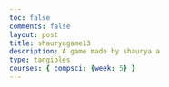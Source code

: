 ```yaml
---
toc: false
comments: false
layout: post
title: shauryagame13
description: A game made by shaurya a
type: tangibles
courses: { compsci: {week: 5} }
---
```







<!DOCTYPE html>
<html>
<head>
 <title>Basic Bust-a-Move / Puzzle Bobble / Bubble Shooter HTML Game</title>
 <meta charset="UTF-8">
 <style>
 html, body {
   height: 100%;
   margin: 0;
 }


 body {
   background: black;
   display: flex;
   align-items: center;
   justify-content: center;
 }
 </style>
</head>
<body>
<canvas width="271" height="392" id="game"></canvas>
<script>
const canvas = document.getElementById('game');
const context = canvas.getContext('2d');


// puzzle bubble is played on a hex grid. instead of doing complicated
// math of working with a hex grid, we can just fill the screen with
// bubbles in their correct positions. each bubble will start inactive,
// meaning we pretend the bubble isn't there (don't draw it or count
// it for collision). when the bubble we shoot collides with a wall
// or another active bubble, we just find the closest inactive bubble
// and make it active with the same color as the shot bubble. this
// gives the illusion of the bubble snapping to a grid
const grid = 32;


// each even row is 8 bubbles long and each odd row is 7 bubbles long.
// the level consists of 4 rows of bubbles of 4 colors: red, orange,
// green, and yellow
const level1 = [
 ['R','R','Y','Y','B','B','G','G'],
 ['R','R','Y','Y','B','B','G'],
 ['B','B','G','G','R','R','Y','Y'],
 ['B','G','G','R','R','Y','Y']
];


// create a mapping between color short code (R, G, B, Y) and color name
const colorMap = {
 'R': 'red',
 'G': 'green',
 'B': 'blue',
 'Y': 'yellow'
};
const colors = Object.values(colorMap);


// use a 1px gap between each bubble
const bubbleGap = 1;


// the size of the outer walls for the game
const wallSize = 4;
const bubbles = [];
let particles = [];


// helper function to convert deg to radians
function degToRad(deg) {
 return (deg * Math.PI) / 180;
}


// rotate a point by an angle
function rotatePoint(x, y, angle) {
 let sin = Math.sin(angle);
 let cos = Math.cos(angle);


 return {
   x: x * cos - y * sin,
   y: x * sin + y * cos
 };
}


// get a random integer between the range of [min,max]
// @see https://stackoverflow.com/a/1527820/2124254
function getRandomInt(min, max) {
 min = Math.ceil(min);
 max = Math.floor(max);


 return Math.floor(Math.random() * (max - min + 1)) + min;
}


// get the distance between two points
function getDistance(obj1, obj2) {
 const distX = obj1.x - obj2.x;
 const distY = obj1.y - obj2.y;
 return Math.sqrt(distX * distX + distY * distY);
}


// check for collision between two circles
function collides(obj1, obj2) {
 return getDistance(obj1, obj2) < obj1.radius + obj2.radius;
}


// find the closest bubbles that collide with the object
function getClosestBubble(obj, activeState = false) {
 const closestBubbles = bubbles
   .filter(bubble => bubble.active == activeState && collides(obj, bubble));


 if (!closestBubbles.length) {
   return;
 }


 return closestBubbles
   // turn the array of bubbles into an array of distances
   .map(bubble => {
     return {
       distance: getDistance(obj, bubble),
       bubble
     }
   })
   .sort((a, b) => a.distance - b.distance)[0].bubble;
}


// create the bubble grid bubble. passing a color will create
// an active bubble
function createBubble(x, y, color) {
 const row = Math.floor(y / grid);
 const col = Math.floor(x / grid);


 // bubbles on odd rows need to start half-way on the grid
 const startX = row % 2 === 0 ? 0 : 0.5 * grid;


 // because we are drawing circles we need the x/y position
 // to be the center of the circle instead of the top-left
 // corner like you would for a square
 const center = grid / 2;


 bubbles.push({
   x: wallSize + (grid + bubbleGap) * col + startX + center,


   // the bubbles are closer on the y axis so we subtract 4 on every
   // row
   y: wallSize + (grid + bubbleGap - 4) * row + center,


   radius: grid / 2,
   color: color,
   active: color ? true : false
 });
}


// get all bubbles that touch the passed in bubble
function getNeighbors(bubble) {
 const neighbors = [];


 // check each of the 6 directions by "moving" the bubble by a full
 // grid in each of the 6 directions (60 degree intervals)
 // @see https://www.redblobgames.com/grids/hexagons/#angles
 const dirs = [
   // right
   rotatePoint(grid, 0, 0),
   // up-right
   rotatePoint(grid, 0, degToRad(60)),
   // up-left
   rotatePoint(grid, 0, degToRad(120)),
   // left
   rotatePoint(grid, 0, degToRad(180)),
   // down-left
   rotatePoint(grid, 0, degToRad(240)),
   // down-right
   rotatePoint(grid, 0, degToRad(300))
 ];


 for (let i = 0; i < dirs.length; i++) {
   const dir = dirs[i];


   const newBubble = {
     x: bubble.x + dir.x,
     y: bubble.y + dir.y,
     radius: bubble.radius
   };
   const neighbor = getClosestBubble(newBubble, true);
   if (neighbor && neighbor !== bubble && !neighbors.includes(neighbor)) {
     neighbors.push(neighbor);
   }
 }


 return neighbors;
}


// remove bubbles that create a match of 3 colors
function removeMatch(targetBubble) {
 const matches = [targetBubble];


 bubbles.forEach(bubble => bubble.processed = false);
 targetBubble.processed = true;


 // loop over the neighbors of matching colors for more matches
 let neighbors = getNeighbors(targetBubble);
 for (let i = 0; i < neighbors.length; i++) {
   let neighbor = neighbors[i];


   if (!neighbor.processed) {
     neighbor.processed = true;


     if (neighbor.color === targetBubble.color) {
       matches.push(neighbor);
       neighbors = neighbors.concat(getNeighbors(neighbor));
     }
   }
 }


 if (matches.length >= 3) {
   matches.forEach(bubble => {
     bubble.active = false;
   });
 }
}


// make any floating bubbles (bubbles that don't have a bubble chain
// that touch the ceiling) drop down the screen
function dropFloatingBubbles() {
 const activeBubbles = bubbles.filter(bubble => bubble.active);
 activeBubbles.forEach(bubble => bubble.processed = false);


 // start at the bubbles that touch the ceiling
 let neighbors = activeBubbles
   .filter(bubble => bubble.y - grid <= wallSize);


 // process all bubbles that form a chain with the ceiling bubbles
 for (let i = 0; i < neighbors.length; i++) {
   let neighbor = neighbors[i];


   if (!neighbor.processed) {
     neighbor.processed = true;
     neighbors = neighbors.concat(getNeighbors(neighbor));
   }
 }


 // any bubble that is not processed doesn't touch the ceiling
 activeBubbles
   .filter(bubble => !bubble.processed)
   .forEach(bubble => {
     bubble.active = false;
     // create a particle bubble that falls down the screen
     particles.push({
       x: bubble.x,
       y: bubble.y,
       color: bubble.color,
       radius: bubble.radius,
       active: true
     });
   });
}


// fill the grid with inactive bubbles
for (let row = 0; row < 10; row++) {
 for (let col = 0; col < (row % 2 === 0 ? 8 : 7); col++) {
   // if the level has a bubble at the location, create an active
   // bubble rather than an inactive one
   const color = level1[row]?.[col];
   createBubble(col * grid, row * grid, colorMap[color]);
 }
}


const curBubblePos = {
 // place the current bubble horizontally in the middle of the screen
 x: canvas.width / 2,
 y: canvas.height - grid * 1.5
};
const curBubble = {
 x: curBubblePos.x,
 y: curBubblePos.y,
 color: 'red',
 radius: grid / 2,  // a circles radius is half the width (diameter)


 // how fast the bubble should go in either the x or y direction
 speed: 8,


 // bubble velocity
 dx: 0,
 dy: 0
};


// angle (in radians) of the shooting arrow
let shootDeg = 0;


// min/max angle (in radians) of the shooting arrow
const minDeg = degToRad(-60);
const maxDeg = degToRad(60);


// the direction of movement for the arrow (-1 = left, 1 = right)
let shootDir = 0;


// reset the bubble to shoot to the bottom of the screen
function getNewBubble() {
 curBubble.x = curBubblePos.x;
 curBubble.y = curBubblePos.y;
 curBubble.dx = curBubble.dy = 0;


 const randInt = getRandomInt(0, colors.length - 1);
 curBubble.color = colors[randInt];
}


// handle collision between the current bubble and another bubble
function handleCollision(bubble) {
 bubble.color = curBubble.color;
 bubble.active = true;
 getNewBubble();
 removeMatch(bubble);
 dropFloatingBubbles();
}


// game loop
function loop() {
 requestAnimationFrame(loop);
 context.clearRect(0,0,canvas.width,canvas.height);


 // move the shooting arrow
 shootDeg = shootDeg + degToRad(2) * shootDir;


 // prevent shooting arrow from going below/above min/max
 if (shootDeg < minDeg) {
   shootDeg = minDeg;
 }
 else if (shootDeg > maxDeg) {
   shootDeg = maxDeg
 }


 // move current bubble by it's velocity
 curBubble.x += curBubble.dx;
 curBubble.y += curBubble.dy;


 // prevent bubble from going through walls by changing its velocity
 if (curBubble.x - grid / 2 < wallSize) {
   curBubble.x = wallSize + grid / 2;
   curBubble.dx *= -1;
 }
 else if (curBubble.x + grid / 2 > canvas.width - wallSize) {
   curBubble.x = canvas.width - wallSize - grid / 2;
   curBubble.dx *= -1;
 }


 // check to see if bubble collides with the top wall
 if (curBubble.y - grid / 2 < wallSize) {
   // make the closest inactive bubble active
   const closestBubble = getClosestBubble(curBubble);
   handleCollision(closestBubble);
 }


 // check to see if bubble collides with another bubble
 for (let i = 0; i < bubbles.length; i++) {
   const bubble = bubbles[i];


   if (bubble.active && collides(curBubble, bubble)) {
     const closestBubble = getClosestBubble(curBubble);
     if (!closestBubble)  {
       window.alert('Game Over');
       window.location.reload();
     }


     if (closestBubble) {
       handleCollision(closestBubble);
     }
   }
 }


 // move bubble particles
 particles.forEach(particle => {
   particle.y += 8;
 });


 // remove particles that went off the screen
 particles = particles.filter(particles => particles.y < canvas.height - grid / 2);


 // draw walls
 context.fillStyle = 'lightgrey';
 context.fillRect(0, 0, canvas.width, wallSize);
 context.fillRect(0, 0, wallSize, canvas.height);
 context.fillRect(canvas.width - wallSize, 0, wallSize, canvas.height);


 // draw bubbles and particles
 bubbles.concat(particles).forEach(bubble => {
   if (!bubble.active) return;
   context.fillStyle = bubble.color;


   // draw a circle
   context.beginPath();
   context.arc(bubble.x, bubble.y, bubble.radius, 0, 2 * Math.PI);
   context.fill();
 });


 // draw fire arrow. since we're rotating the canvas we need to save
 // the state and restore it when we're done
 context.save();


 // move to the center of the rotation (the middle of the bubble)
 context.translate(curBubblePos.x, curBubblePos.y);
 context.rotate(shootDeg);


 // move to the top-left corner of or fire arrow
 context.translate(0, -grid / 2 * 4.5);


 // draw arrow ↑
 context.strokeStyle = 'white';
 context.lineWidth = 2;
 context.beginPath();
 context.moveTo(0, 0);
 context.lineTo(0, grid * 2);
 context.moveTo(0, 0);
 context.lineTo(-10, grid * 0.4);
 context.moveTo(0, 0);
 context.lineTo(10, grid * 0.4);
 context.stroke();


 context.restore();


 // draw current bubble
 context.fillStyle = curBubble.color;
 context.beginPath();
 context.arc(curBubble.x, curBubble.y, curBubble.radius, 0, 2 * Math.PI);
 context.fill();
}


// listen for keyboard events to move the fire arrow
document.addEventListener('keydown', (e) => {
 if (e.code === 'ArrowLeft') {
   shootDir = -1;
 }
 else if (e.code === 'ArrowRight') {
   shootDir = 1;
 }


 // if the current bubble is not moving we can launch it
 if (e.code === 'Space' &&  curBubble.dx === 0 && curBubble.dy === 0) {
   // convert an angle to x/y
   curBubble.dx = Math.sin(shootDeg) * curBubble.speed;
   curBubble.dy = -Math.cos(shootDeg) * curBubble.speed;
 }
});


// listen for keyboard events to stop moving the fire arrow if key is
// released
document.addEventListener('keyup', (e) => {
 if (
   // only reset shoot dir if the released key is also the current
   // direction of movement. otherwise if you press down both arrow
   // keys at the same time and then release one of them, the arrow
   // stops moving even though you are still pressing a key
   (e.code === 'ArrowLeft' && shootDir === -1) ||
   (e.code === 'ArrowRight' && shootDir === 1)
 ) {
   shootDir = 0;
 }
});


// start the game
requestAnimationFrame(loop);
</script>
</body>
</html>

